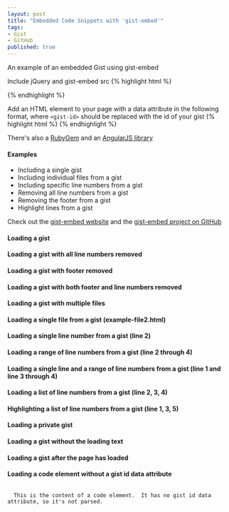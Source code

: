 ```yaml
---
layout: post
title: "Embedded Code Snippets with 'gist-embed'"
tags:
- Gist
- GitHub
published: true
---
```

An example of an embedded Gist using gist-embed
<section>
  <code data-gist-id="9e907ead1ad5f0440a8d" data-gist-file="ruby-example.rb" data-gist-hide-footer="true" data-gist-highlight-line="1,3,5"></code>
</section>

Include jQuery and gist-embed src
{% highlight html %}
<head>
    <script type="text/javascript" src="https://ajax.googleapis.com/ajax/libs/jquery/1.9.1/jquery.min.js"></script>
    <script type="text/javascript" src="https://cdnjs.cloudflare.com/ajax/libs/gist-embed/2.1/gist-embed.min.js"></script>
</head>
{% endhighlight %}

Add an HTML element to your page with a data attribute in the following format, where `<gist-id>` should be replaced with the id of your gist
{% highlight html %}
    <code data-gist-id="<gist-id>"></code>
{% endhighlight %}

There's also a [RubyGem](https://github.com/itsNikolay/gist-embed-rails) and an [AngularJS library](https://github.com/pasupulaphani/angular-gist-embed)

#### Examples
* Including a single gist
* Including individual files from a gist
* Including specific line numbers from a gist
* Removing all line numbers from a gist
* Removing the footer from a gist
* Highlight lines from a gist

Check out the [gist-embed website](http://blairvanderhoof.com/gist-embed/) and the [gist-embed project on GitHub](https://github.com/blairvanderhoof/gist-embed)

#### Loading a gist
<code data-gist-id="5457595"></code>

#### Loading a gist with all line numbers removed
<code data-gist-id="5457605" data-gist-hide-line-numbers="true"></code>

#### Loading a gist with footer removed
<code data-gist-id="5457619" data-gist-hide-footer="true"></code>

#### Loading a gist with both footer and line numbers removed
<code data-gist-id="5457629" data-gist-hide-footer="true" data-gist-hide-line-numbers="true"></code>

#### Loading a gist with multiple files
<code data-gist-id="5457635"></code>

#### Loading a single file from a gist (example-file2.html)
<code data-gist-id="5457644" data-gist-file="example-file2.html"></code>

#### Loading a single line number from a gist (line 2)
<code data-gist-id="5457662" data-gist-line="2"></code>

#### Loading a range of line numbers from a gist (line 2 through 4)
<code data-gist-id="5457652" data-gist-line="2-4"></code>

#### Loading a single line and a range of line numbers from a gist (line 1 and line 3 through 4)
<code data-gist-id="5457665" data-gist-line="1,3-4"></code>

#### Loading a list of line numbers from a gist (line 2, 3, 4)
<code data-gist-id="5457668" data-gist-line="2,3,4"></code>

#### Highlighting a list of line numbers from a gist (line 1, 3, 5)
<code data-gist-id="7922593" data-gist-highlight-line="1,3,5"></code>

#### Loading a private gist
<code data-gist-id="a85770344febb8e30935"></code>

#### Loading a gist without the loading text
<code data-gist-id="f847e6866e13ed607f49" data-gist-show-loading="false"></code>

#### Loading a gist after the page has loaded
<code id="after-page-load-test"></code>

<script>
$(function() {
  var $afterPageLoadTest = $('#after-page-load-test');
  var $code = $('<code data-gist-id="474f6d7839fccffc4b2a"/>');
  var s = 6;
  var interval;

  $afterPageLoadTest.text(s);

  interval = setInterval(function() {
    s--;

    if (s >= 0) {
      $afterPageLoadTest.text(s);
    } else {
      $afterPageLoadTest.text('');
      $code.appendTo($afterPageLoadTest).gist();
      clearInterval(interval);
    }
  }, 1000);
});
</script>

#### Loading a code element without a gist id data attribute
<code>
  This is the content of a code element.  It has no gist id data attribute, so it's not parsed.
</code>
